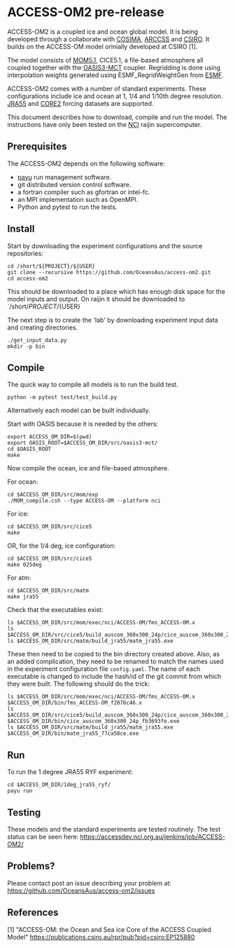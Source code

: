 # ACCESS-OM2 pre-release

ACCESS-OM2 is a coupled ice and ocean global model. It is being developed through a collaborate with [COSIMA](www.cosima.org.au), [ARCCSS](www.arccss.org.au) and [CSIRO](www.csiro.au). It builds on the ACCESS-OM model orinially developed at CSIRO [1].

The model consists of [MOM5.1](mom-ocean.science), CICE5.1, a file-based atmosphere all coupled together with the [OASIS3-MCT](https://portal.enes.org/oasis) coupler. Regridding is done using interpolation weights generated using ESMF_RegridWeightGen from [ESMF](https://www.earthsystemcog.org/projects/esmf/).

ACCESS-OM2 comes with a number of standard experiments. These configurations include ice and ocean at 1, 1/4 and 1/10th degree resolution. [JRA55](http://jra.kishou.go.jp/JRA-55/index_en.html) and [CORE2](http://www.clivar.org/clivar-panels/omdp/core-2) forcing datasets are supported.

This document describes how to download, compile and run the model. The instructions have only been tested on the [NCI](www.nci.org.au) raijin supercomputer.

## Prerequisites

The ACCESS-OM2 depends on the following software:

* [payu](http://payu.readthedocs.io) run management software.
* git distributed version control software.
* a fortran compiler such as gfortran or intel-fc.
* an MPI implementation such as OpenMPI.
* Python and pytest to run the tests.

## Install

Start by downloading the experiment configurations and the source repositories:

```
cd /short/${PROJECT}/${USER}
git clone --recursive https://github.com/OceansAus/access-om2.git
cd access-om2
```

This should be downloaded to a place which has enough disk space for the model inputs and output. On raijin it should be downloaded to `/short/${PROJECT}/${USER}

The next step is to create the 'lab' by downloading experiment input data and creating directories.

```{bash}
./get_input_data.py
mkdir -p bin
```

## Compile

The quick way to compile all models is to run the build test.

```
python -m pytest test/test_build.py
```

Alternatively each model can be built individually.

Start with OASIS because it is needed by the others:

```
export ACCESS_OM_DIR=$(pwd)
export OASIS_ROOT=$ACCESS_OM_DIR/src/oasis3-mct/
cd $OASIS_ROOT
make
```

Now compile the ocean, ice and file-based atmosphere.

For ocean:
```{bash}
cd $ACCESS_OM_DIR/src/mom/exp
./MOM_compile.csh --type ACCESS-OM --platform nci
```

For ice:
```{bash}
cd $ACCESS_OM_DIR/src/cice5
make
```

OR, for the 1/4 deg, ice configuration:

```{bash}
cd $ACCESS_OM_DIR/src/cice5
make 025deg
```

For atm:
```{bash}
cd $ACCESS_OM_DIR/src/matm
make jra55
```

Check that the executables exist:

```{bash}
ls $ACCESS_OM_DIR/src/mom/exec/nci/ACCESS-OM/fms_ACCESS-OM.x
ls $ACCESS_OM_DIR/src/cice5/build_auscom_360x300_24p/cice_auscom_360x300_24p.exe
ls $ACCESS_OM_DIR/src/matm/build_jra55/matm_jra55.exe
```

These then need to be copied to the bin directory created above. Also, as an added complication, they need to be renamed to match the names used in the experiment configuration file `config.yaml`. The name of each executable is changed to include the hash/id of the git commit from which they were built. The following should do the trick:

```{bash}
ls $ACCESS_OM_DIR/src/mom/exec/nci/ACCESS-OM/fms_ACCESS-OM.x $ACCESS_OM_DIR/bin/fms_ACCESS-OM_f2876c46.x
ls $ACCESS_OM_DIR/src/cice5/build_auscom_360x300_24p/cice_auscom_360x300_24p.exe $ACCESS_OM_DIR/bin/cice_auscom_360x300_24p_fb3693fe.exe
ls $ACCESS_OM_DIR/src/matm/build_jra55/matm_jra55.exe $ACCESS_OM_DIR/bin/matm_jra55_77ca58ce.exe
```

## Run

To run the 1 degree JRA55 RYF experiment:

```{bash}
cd $ACCESS_OM_DIR/1deg_jra55_ryf/
payu run
```

## Testing

These models and the standard experiments are tested routinely. The test status can be seen here: https://accessdev.nci.org.au/jenkins/job/ACCESS-OM2/

## Problems?

Please contact post an issue describing your problem at: https://github.com/OceansAus/access-om2/issues

## References

[1] "ACCESS-OM: the Ocean and Sea ice Core of the ACCESS Coupled Model" https://publications.csiro.au/rpr/pub?pid=csiro:EP125880

